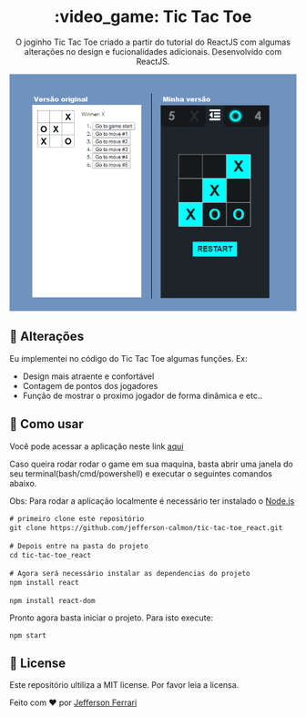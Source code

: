 <div align="center">
     <h1> :video_game: Tic Tac Toe</h1>


<p>
    O joginho Tic Tac Toe criado a partir do tutorial do ReactJS com algumas alterações no design e fucionalidades adicionais. Desenvolvido com ReactJS.
</p>

<img src="images/tictactoe-banner.png"  />

</div>


## :open_book: Alterações

Eu implementei no código do Tic Tac Toe algumas funções. Ex:

* Design mais atraente e confortável
* Contagem de pontos dos jogadores
* Função de mostrar o proximo jogador de forma dinâmica e etc..

## :dart: Como usar

Você pode acessar a aplicação neste link [aqui](https://wizardly-shannon-8e5991.netlify.app/)

Caso queira rodar rodar o game em sua maquina, basta abrir uma janela do seu terminal(bash/cmd/powershell) e executar o seguintes comandos abaixo.

Obs: Para rodar a aplicação localmente é necessário ter instalado o [Node.js](https://nodejs.org/en/download/)

```shell
# primeiro clone este repositório
git clone https://github.com/jefferson-calmon/tic-tac-toe_react.git

# Depois entre na pasta do projeto
cd tic-tac-toe_react

# Agora será necessário instalar as dependencias do projeto
npm install react

npm install react-dom

```

Pronto agora basta iniciar o projeto. Para isto execute:

```shell
npm start
```

## :scroll: License

Este repositório ultiliza a MIT license. Por favor leia a licensa.

Feito com :heart: por [Jefferson Ferrari](https://www.linkedin.com/in/jefferson-f-b24248191/)